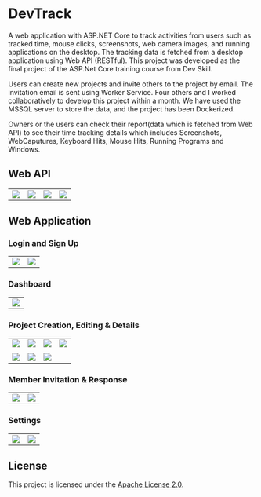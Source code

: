 # DevTrack

A web application with ASP.NET Core to track activities from users such as tracked time, 
mouse clicks, screenshots, web camera images, and running 
applications on the desktop. The tracking data is fetched from a 
desktop application using Web API (RESTful). This project was developed as the final project of the ASP.Net Core training course from Dev Skill. 

Users can create new projects and invite others to the project by email. 
The invitation email is sent using Worker Service. Four others and I 
worked collaboratively to develop this project within a month. We have 
used the MSSQL server to store the data, and the project has been 
Dockerized.

Owners or the users can check their report(data which is fetched from Web API) to see their time tracking details which includes Screenshots, WebCaputures, Keyboard Hits, Mouse Hits, Running Programs and Windows.

## Web API
|  |  |  |  |
|---------|---------|---------|---------|
| <img src="ApplicationScreenshots/API/1.%20API_HomePage.png"> | <img src="ApplicationScreenshots/API/2.%20API_Login.png"> | <img src="ApplicationScreenshots/API/3.%20API_GetProject.png"> | <img src="ApplicationScreenshots/API/4.%20API_POSTProject.png"> |

## Web Application
### Login and Sign Up
|  |  |
|---------|---------|
| <img src="ApplicationScreenshots/WEB/General/1.%20Login.PNG"> | <img src="ApplicationScreenshots/WEB/General/2.%20SignUp.PNG">|

### Dashboard
|  |
|---------|
| <img src="ApplicationScreenshots/WEB/General/3.%20HomePage.PNG"> |

### Project Creation, Editing & Details
|  |  |  |  |
|---------|---------|---------|---------|
| <img src="ApplicationScreenshots/WEB/Project/5.%20CreateProject_GET.PNG"> | <img src="ApplicationScreenshots/WEB/Project/6.%20CreateProject_POST.PNG"> | <img src="ApplicationScreenshots/WEB/Project/1.%20ShowProjects_.PNG"> | <img src="ApplicationScreenshots/WEB/Project/2.%20ShowProjectDetails.PNG"> |
|  |  |  |
| <img src="ApplicationScreenshots/WEB/Project/4.%20ShowProjects.PNG"> | <img src="ApplicationScreenshots/WEB/Project/7.%20EditProject_POST.PNG"> | <img src="ApplicationScreenshots/WEB/Project/3.%20ShowProjectsArchived.PNG"> 

### Member Invitation & Response
|  |  |
|---------|---------|
| <img src="ApplicationScreenshots/WEB/General/1.%20Login.PNG"> | <img src="ApplicationScreenshots/WEB/General/2.%20SignUp.PNG">|

### Settings
|  |  |
|---------|---------|
| <img src="ApplicationScreenshots/WEB/Settings/1.%20ProfilePic.PNG"> | <img src="ApplicationScreenshots/WEB/Settings/2_MemberViewTimezone.png">|

## License

This project is licensed under the [Apache License 2.0](LICENSE).
